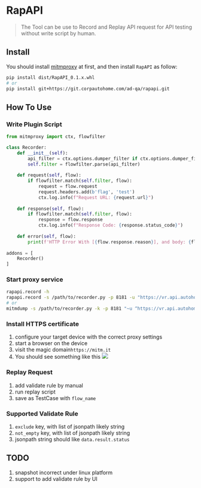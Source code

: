 # RapAPI
> The Tool can be use to Record and Replay API request for API testing without write script by human.

## Install
You should install [mitmproxy](https://mitmproxy.org/) at first, and then install `RapAPI` as follow:
```bash
pip install dist/RapAPI_0.1.x.whl
# or
pip install git+https://git.corpautohome.com/ad-qa/rapapi.git
```

## How To Use
### Write Plugin Script
```python
from mitmproxy import ctx, flowfilter

class Recorder:
    def __init__(self):
        api_filter = ctx.options.dumper_filter if ctx.options.dumper_filter else ''
        self.filter = flowfilter.parse(api_filter)
    
    def request(self, flow):
        if flowfilter.match(self.filter, flow):
            request = flow.request
            request.headers.add(b'flag', 'test')
            ctx.log.info(f"Request URL: {request.url}")
            
    def response(self, flow):
        if flowfilter.match(self.filter, flow):
            response = flow.response
            ctx.log.info(f"Response Code: {response.status_code}")
            
    def error(self, flow):
        print(f'HTTP Error With [{flow.response.reason}], and body: {flow.response.text}')        
    
addons = [
    Recorder()
]
```
### Start proxy service
```bash
rapapi.record -h
rapapi.record -s /path/to/recorder.py -p 8181 -u "https://vr.api.autohome.com.cn/api"
# or
mitmdump -s /path/to/recorder.py -k -p 8181 "~u ^https://vr.api.autohome.com.cn/api.+"
```
### Install HTTPS certificate
1. configure your target device with the correct proxy settings
1. start a browser on the device
1. visit the magic domain`https://mitm.it`
1. You should see something like this
![](https://docs.mitmproxy.org/stable/certinstall-webapp.png)

### Replay Request
1. add validate rule by manual
1. run replay script
1. save as TestCase with `flow_name`

### Supported Validate Rule
1. `exclude` key, with list of jsonpath likely string
1. `not_empty` key,  with list of jsonpath likely string
1. jsonpath string should like `data.result.status`

## TODO
1. snapshot incorrect under linux platform
1. support to add validate rule by UI

